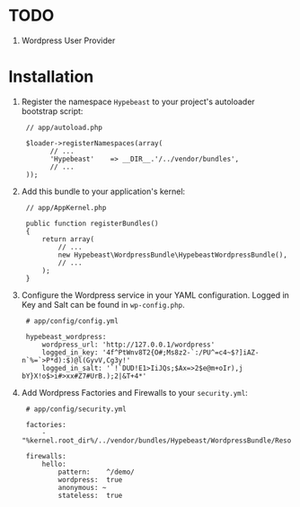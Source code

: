 TODO
====

1. Wordpress User Provider


Installation
============

1. Register the namespace `Hypebeast` to your project's autoloader bootstrap script:

        // app/autoload.php

        $loader->registerNamespaces(array(
              // ...
              'Hypebeast'    => __DIR__.'/../vendor/bundles',
              // ...
        ));

2. Add this bundle to your application's kernel:

        // app/AppKernel.php

        public function registerBundles()
        {
            return array(
                // ...
                new Hypebeast\WordpressBundle\HypebeastWordpressBundle(),
                // ...
            );
        }

3. Configure the Wordpress service in your YAML configuration. Logged in Key and Salt can be found in `wp-config.php`.
        
        # app/config/config.yml
        
        hypebeast_wordpress:
            wordpress_url: 'http://127.0.0.1/wordpress'
            logged_in_key: '4f^PtWnv8T2{O#;Ms8z2-`:/PU^=c4~$?]iAZ-n`%=`>P*d):$)@l(GyvV,Cg3y!'
            logged_in_salt: '`!`DUD!E1>IiJQs;$Ax=>2$e@m+oIr),j bY}X!o$>i#>xx#Z7#UrB.);2|&T+4*'

4. Add Wordpress Factories and Firewalls to your `security.yml`:

        # app/config/security.yml

        factories:
            - "%kernel.root_dir%/../vendor/bundles/Hypebeast/WordpressBundle/Resources/config/security_factories.xml"
        
        firewalls:
            hello:
                pattern:    ^/demo/
                wordpress:  true
                anonymous: ~
                stateless:  true
